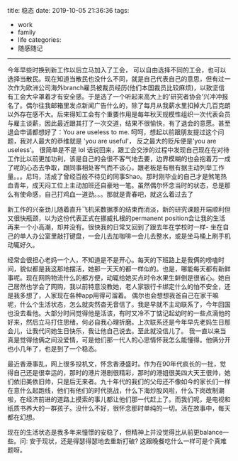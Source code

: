 title: 稳态
date: 2019-10-05 21:36:36
tags:
- work
- family
- life
categories:
- 随感随记
---

今年早些时换到新工作以后立马加入了工会， 可以自由选择不同的工会，也可以选择当散民。现在知道当散民也没什么不同，就是自己代表自己的意思，但有过一次作为欧洲公司海外branch雇员被裁员经历(他们本国裁员比较麻烦)，以致坚信有工会大伞罩着才有安全感。于是选了一个听起来高大上的'研究者协会'兴冲冲报名了。偶尔往我邮箱里发点新闻广告什么的，除了每月从我薪水里扣掉大几百克朗以外存在感不大。后来得知工会有个重要作用是每年秋天规模性组织一次代表会员与雇主谈薪，因此最近跟其打了一次交道，结果不很愉快，有了退会的意愿。甚至退会申请都想好了：You are useless to me. 
呵呵，想起以前跟朋友提过这个问题，我对人最大的恭维就是 'you are useful'， 反之最大的贬斥便是'you are useless'。 很简单是不是 lol
话说回来，跟工会交涉的过程中发现自己现在在对待工作比以前更加功利，该是自己的会很不客气地去要，边界模糊的也会抱着万一成了呢的心态去争取，跟同事相处客气而不谈心，跟老板是有根有据主动列举工作量。。。尼玛，活成了曾经百般不待见的同事Shao。那时刚毕业的自己才是煞笔热血青年，成天闷工位上主动加班还自豪地一笔。虽然偶尔怀念当时的状态，总是那么有使命感，自己打鸡血一道劲。。。那就是青春吧，就这么着过去了

新工作的兴奋劲儿随着直升飞机采数据季的结束而消淡，新的研究课题开端顺利但又很快瓶颈，以为这份代表正式在挪威扎根的permanent position会让我的生活再来一个小高潮，却并没有。很快我的日常又回到了跟去年在学校时一样- 坐在自己的单人办公室里敲打键盘，一会儿去加咖啡一会儿去整水，或是坐马桶上刷手机动辄好久。

经常会很担心老妈一个人，不知道是不是开心。每天的下班路上是我俩的唠嗑时间，貌似都是我这那地摆活，她那一天天的都一样似的。也是，哪能每天都有新鲜事呢。现在网购物流什么的都方便，动辄给她买点时令水果生鲜倒是很省心。她自己居然也学会了网购，我以前特意没教她，老人家银行卡绑定什么的怕不安全，还是我多想了，人家现在各种app用得可溜着。
偶尔也会想想我爸自己在家干嘛呢，什么个生活状态，怎么就突然杳无音信了。我是早就不主动联系了，今年回国也没去看他。大部分时间觉得他是活该，有时又冷不丁惦记起幼时的一些点滴他的好来，然后立马打住思绪，何必自我心理折磨。上次联系还是今年早先老妈生日那会儿，让我代问她生日快乐，我让他自己说去。至此就没信儿了。
我一直以来当真是觉得他俩之间没爱情，可是他们那一代人的心思情怀我怎么能懂得。他俩分开也小几年了，也是到了一个稳态。

最近香港事乱，网上很多投机文，怀念香港盛时。作为在90年代疯长的一批，觉得自己还是很幸运的，那时的港片港剧很精彩，那时的港姐很美四大天王很帅，她们依旧美依旧帅，只是后无来者。九十年代的我们的父母还不像如今的家长们一样在意什么起跑线，他们有他们的时代挑战，什么下海炒股风啦，什么下岗改制潮啦，在经济前进的道路上摸索的事儿都让他们那一代赶上了。而我们呢，是电视和纸质书养大的一群孩子。没什么不好，很怀念那时单纯的一切。活在故事中，每天都在幻想。

现在的生活状态是我多年来憧憬的安稳了，但精神上并没觉得比从前更balance一些。问: 安于现状，还是得瑟得瑟地去重新打破? 这跟晚餐吃什么一样可是个真难题呀。
